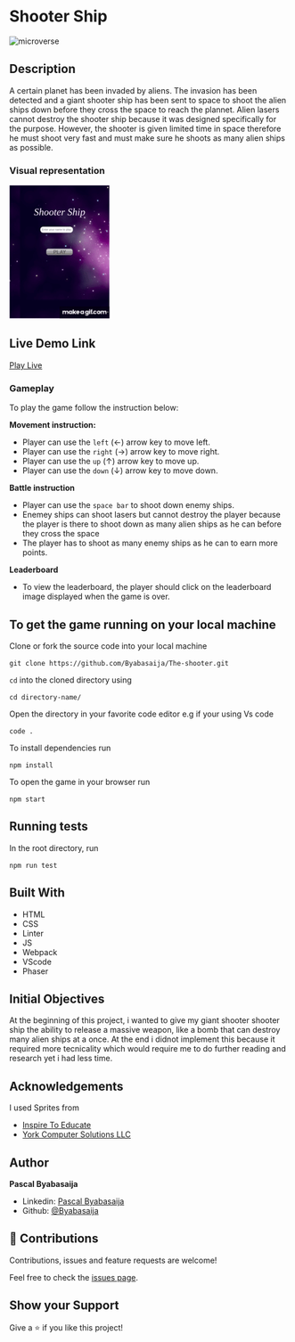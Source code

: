 # Shooter Ship

![microverse](https://camo.githubusercontent.com/3a5835d4f56c57cec85939ac345e43fef164c178/68747470733a2f2f696d672e736869656c64732e696f2f62616467652f4d6963726f76657273652d626c756576696f6c6574)
## Description

A certain planet has been invaded by aliens. The invasion has been detected and a giant shooter ship has been sent to space to shoot the alien ships down before they cross the space to reach the plannet. Alien lasers cannot destroy the shooter ship because it was designed specifically for the purpose. However, the shooter is given limited time in space therefore he must shoot very fast and must make sure he shoots as many alien ships as possible.



### Visual representation

![Screenshot](./src/assets/shooter.gif)



## Live Demo Link

[Play Live](https://priceless-khorana-be5fe5.netlify.app/)
### Gameplay

To play the game follow the instruction below:

**Movement instruction:**
- Player can use the `left` (&#8592;) arrow key to move left.
- Player can use the `right` (&#8594;) arrow key to move right.
- Player can use the `up` (&#8593;) arrow key to move up.
- Player can use the `down` (&#8595;) arrow key to move down.

**Battle instruction**
- Player can use the `space bar` to shoot down enemy ships.
- Enemey ships can shoot lasers but cannot destroy the player because the player is there to shoot down as many alien ships as he can before they cross the space
- The player has to shoot as many enemy ships as he can to earn more points.

**Leaderboard**
- To view the leaderboard, the player should click on the leaderboard image displayed when the game is over.

## To get the game running on your local machine

Clone or fork the source code into your local machine
```
git clone https://github.com/Byabasaija/The-shooter.git
```
```cd``` into the cloned directory using
```
cd directory-name/
```

Open the directory in your favorite code editor e.g if your using Vs code
```
code .
```

To install dependencies run
``` 
npm install
 ```

To open the game in your browser run 
```
npm start
```

## Running tests

In the root directory, run

```
npm run test
```

## Built With

- HTML 
- CSS
- Linter
- JS
- Webpack
- VScode
- Phaser

## Initial Objectives
At the beginning of this project, i wanted to give my giant shooter shooter ship the ability to release a massive weapon, like a bomb that can destroy many alien ships at a once.
At the end i didnot implement this because it required more tecnicality which would require me to do further reading and research yet i had less time.

## Acknowledgements

I used  Sprites from
- [Inspire To Educate](http://inspiredtoeducate.net/)
- [York Computer Solutions LLC](https://learn.yorkcs.com/)



## Author
**Pascal Byabasaija**
- Linkedin: [Pascal Byabasaija](https://www.linkedin.com/in/pascal-byabasaija/)
- Github: [@Byabasaija](https://github.com/Byabasaija)


## 🤝 Contributions

Contributions, issues and feature requests are welcome!

Feel free to check the [issues page](issues/).


## Show your Support
Give a ⭐ if you like this project!
